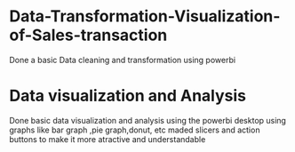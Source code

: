 # Data-Transformation-Visualization-of-Sales-transaction

Done a basic Data cleaning and transformation using powerbi

# Data visualization and Analysis
Done basic data visualization and analysis using the powerbi desktop
using graphs like bar graph ,pie graph,donut, etc
maded slicers and action buttons to make it more atractive and understandable
